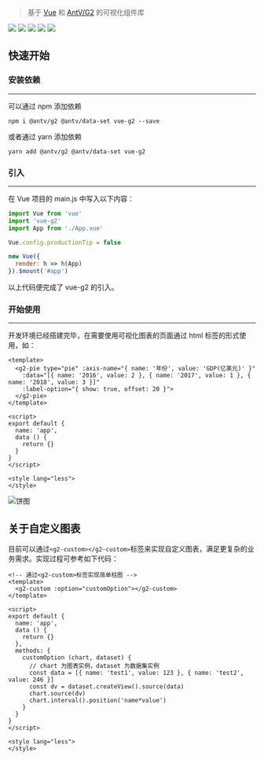 >基于 [Vue](https://cn.vuejs.org/index.html) 和 [AntV/G2](https://antv.alipay.com/zh-cn/g2/3.x/index.html) 的可视化组件库

![](https://travis-ci.com/wupeiwen/vue-g2.svg?branch=master)
[![](https://img.shields.io/npm/v/vue-g2.svg)](https://www.npmjs.com/package/vue-g2)
![](https://img.shields.io/bundlephobia/min/vue-g2.svg)
![](https://img.shields.io/npm/dt/vue-g2.svg)
[![](https://img.shields.io/badge/-详细文档-green.svg)](https://wupeiwen.github.io/vue-g2)

## 快速开始

### 安装依赖
------
可以通过 npm 添加依赖
```
npm i @antv/g2 @antv/data-set vue-g2 --save
```
或者通过 yarn 添加依赖
```
yarn add @antv/g2 @antv/data-set vue-g2
```

### 引入
------
在 Vue 项目的 main.js 中写入以下内容：
```js
import Vue from 'vue'
import 'vue-g2'
import App from './App.vue'

Vue.config.productionTip = false

new Vue({
  render: h => h(App)
}).$mount('#app')
```
以上代码便完成了 vue-g2 的引入。

### 开始使用
------
开发环境已经搭建完毕，在需要使用可视化图表的页面通过 html 标签的形式使用，如：
```vue
<template>
  <g2-pie type="pie" :axis-name="{ name: '年份', value: 'GDP(亿美元)' }"
    :data="[{ name: '2016', value: 2 }, { name: '2017', value: 1 }, { name: '2018', value: 3 }]"
    :label-option="{ show: true, offset: 20 }">
  </g2-pie>
</template>

<script>
export default {
  name: 'app',
  data () {
    return {}
  }
}
</script>

<style lang="less">
</style>
```
![饼图](https://raw.githubusercontent.com/wupeiwen/vue-g2/dev/public/vue-g2-pie.gif "饼图-外部label")

## 关于自定义图表
目前可以通过`<g2-custom></g2-custom>`标签来实现自定义图表，满足更复杂的业务需求。实现过程可参考如下代码：
```vue
<!-- 通过<g2-custom>标签实现简单柱图 -->
<template>
  <g2-custom :option="customOption"></g2-custom>
</template>

<script>
export default {
  name: 'app',
  data () {
    return {}
  },
  methods: {
    customOption (chart, dataset) {
      // chart 为图表实例，dataset 为数据集实例
      const data = [{ name: 'test1', value: 123 }, { name: 'test2', value: 246 }]
      const dv = dataset.createView().source(data)
      chart.source(dv)
      chart.interval().position('name*value')
    }
  }
}
</script>

<style lang="less">
</style>
```
